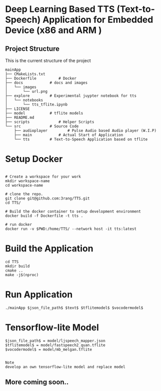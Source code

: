# Deep Learning Based TTS (Text-to-Speech) Application for Embedded Device (x86 and ARM )

## Project Structure
This is the current structure of the project
```shell
mainApp
├── CMakeLists.txt		
├── Dockerfile			# Docker 
├── docs			# docs and images
│   └── images
│       └── url.png
├── explore			# Experimental juypter notebook for tts 
│   └── notebooks
│       └── tts_tflite.ipynb
├── LICENSE
├── model			# tflite models
├── README.md
├── scripts 			# Helper Scripts
└── src				# Source Code
    ├── audioplayer 		# Pulse Audio based Audio player (W.I.P)
    ├── main			# Actual Start of Application 
    └── tts			# Text-to-Speech Application based on tflite

```

# Setup Docker 

```shell

# Create a workspace for your work
mkdir workspace-name
cd workspace-name

# clone the repo.
git clone git@github.com:3rang/TTS.git
cd TTS/

# Build the docker container to setup development environment 
docker build -f Dockerfile -t tts .
 
# run docker 
docker run -v $PWD:/home/TTS/ --network host -it tts:latest

```

# Build the Application 
```shell
cd TTS
mkdir build
cmake ..
make -j$(nproc)
```
# Run Application 
```shell
./mainApp $json_file_path$ $text$ $tflitemodel$ $vocodermodel$

```
# Tensorflow-lite Model
```shell
$json_file_path$ = model/ljspeech_mapper.json 
$tflitemodel$ = model/fastspeech2_quan.tflite
$vocodermodel$ = model/mb_melgan.tflite


Note
develop an own tensorflow-lite model and replace model 

``` 

## More coming soon..
